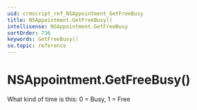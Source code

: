 ```yaml
---
uid: crmscript_ref_NSAppointment_GetFreeBusy
title: NSAppointment.GetFreeBusy()
intellisense: NSAppointment.GetFreeBusy
sortOrder: 736
keywords: GetFreeBusy()
so.topic: reference
---
```


# NSAppointment.GetFreeBusy()

What kind of time is this: 0 = Busy, 1 = Free

